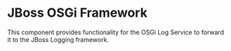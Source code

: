 JBoss OSGi Framework
====================

This component provides functionality for the OSGi Log Service to forward it to the JBoss Logging framework.
